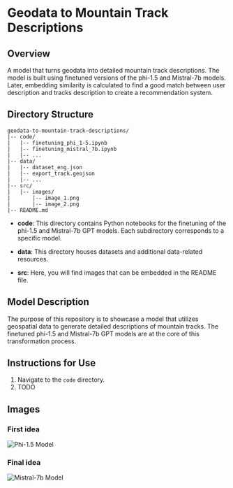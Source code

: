 # Geodata to Mountain Track Descriptions

## Overview

A model that turns geodata into detailed mountain track descriptions. The model is built using finetuned versions of the phi-1.5 and Mistral-7b models. Later, embedding similarity is calculated to find a good match between user description and tracks description to create a recommendation system.

## Directory Structure

```
geodata-to-mountain-track-descriptions/
|-- code/
|   |-- finetuning_phi_1-5.ipynb
|   |-- finetuning_mistral_7b.ipynb
|   |-- ...
|-- data/
|   |-- dataset_eng.json
|   |-- export_track.geojson
|   |-- ...
|-- src/
|   |-- images/
|       |-- image_1.png
|       |-- image_2.png
|-- README.md
```

- **code**: This directory contains Python notebooks for the finetuning of the phi-1.5 and Mistral-7b GPT models. Each subdirectory corresponds to a specific model.

- **data**: This directory houses datasets and additional data-related resources.

- **src**: Here, you will find images that can be embedded in the README file.

## Model Description

The purpose of this repository is to showcase a model that utilizes geospatial data to generate detailed descriptions of mountain tracks. The finetuned phi-1.5 and Mistral-7b GPT models are at the core of this transformation process.

## Instructions for Use

1. Navigate to the `code` directory.
2. TODO

## Images

### First idea
![Phi-1.5 Model](src/images/image_1.png)

### Final idea
![Mistral-7b Model](src/images/image_2.png)
